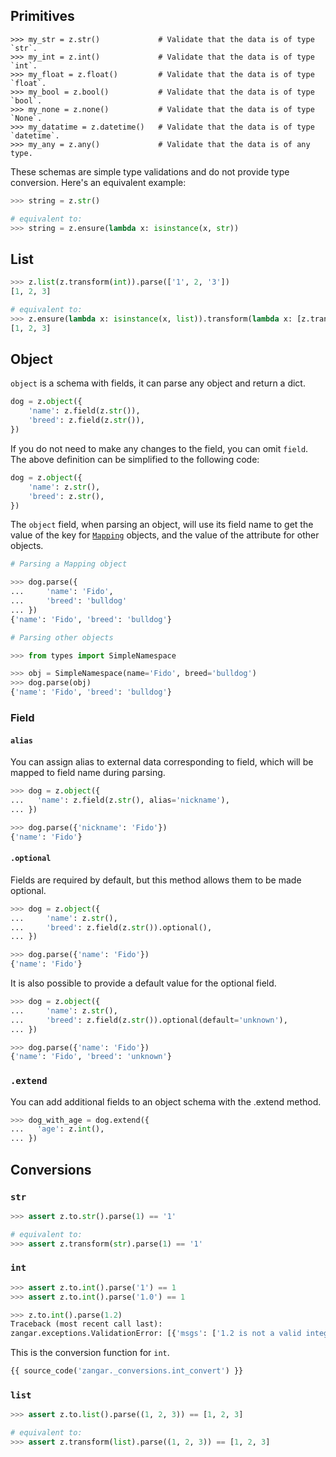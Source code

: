<!--
```py
>>> import zangar as z

```
-->

## Primitives

```
>>> my_str = z.str()             # Validate that the data is of type `str`.
>>> my_int = z.int()             # Validate that the data is of type `int`.
>>> my_float = z.float()         # Validate that the data is of type `float`.
>>> my_bool = z.bool()           # Validate that the data is of type `bool`.
>>> my_none = z.none()           # Validate that the data is of type `None`.
>>> my_datatime = z.datetime()   # Validate that the data is of type `datetime`.
>>> my_any = z.any()             # Validate that the data is of any type.

```

These schemas are simple type validations and do not provide type conversion. Here's an equivalent example:

```py
>>> string = z.str()

# equivalent to:
>>> string = z.ensure(lambda x: isinstance(x, str))

```

## List

```py
>>> z.list(z.transform(int)).parse(['1', 2, '3'])
[1, 2, 3]

# equivalent to:
>>> z.ensure(lambda x: isinstance(x, list)).transform(lambda x: [z.transform(int).parse(i) for i in x]).parse(['1', 2, '3'])
[1, 2, 3]

```

## Object

`object` is a schema with fields, it can parse any object and return a dict.

```python
dog = z.object({
    'name': z.field(z.str()),
    'breed': z.field(z.str()),
})
```

If you do not need to make any changes to the field, you can omit `field`. The above definition can be simplified to the following code:

```python
dog = z.object({
    'name': z.str(),
    'breed': z.str(),
})
```

The `object` field, when parsing an object, will use its field name to get the value of the key for [`Mapping`](https://docs.python.org/3/library/collections.abc.html#collections.abc.Mapping) objects, and the value of the attribute for other objects.

```py
# Parsing a Mapping object

>>> dog.parse({
...     'name': 'Fido',
...     'breed': 'bulldog'
... })
{'name': 'Fido', 'breed': 'bulldog'}

```

```py
# Parsing other objects

>>> from types import SimpleNamespace

>>> obj = SimpleNamespace(name='Fido', breed='bulldog')
>>> dog.parse(obj)
{'name': 'Fido', 'breed': 'bulldog'}

```

### Field

#### `alias`

You can assign alias to external data corresponding to field, which will be mapped to field name during parsing.

```py
>>> dog = z.object({
...   'name': z.field(z.str(), alias='nickname'),
... })

>>> dog.parse({'nickname': 'Fido'})
{'name': 'Fido'}

```

#### `.optional`

Fields are required by default, but this method allows them to be made optional.

```py
>>> dog = z.object({
...     'name': z.str(),
...     'breed': z.field(z.str()).optional(),
... })

>>> dog.parse({'name': 'Fido'})
{'name': 'Fido'}

```

It is also possible to provide a default value for the optional field.

```py
>>> dog = z.object({
...     'name': z.str(),
...     'breed': z.field(z.str()).optional(default='unknown'),
... })

>>> dog.parse({'name': 'Fido'})
{'name': 'Fido', 'breed': 'unknown'}

```

### `.extend`

You can add additional fields to an object schema with the .extend method.

```py
>>> dog_with_age = dog.extend({
...   'age': z.int(),
... })

```

## Conversions

### `str`

```py
>>> assert z.to.str().parse(1) == '1'

# equivalent to:
>>> assert z.transform(str).parse(1) == '1'

```

### `int`

```py
>>> assert z.to.int().parse('1') == 1
>>> assert z.to.int().parse('1.0') == 1

>>> z.to.int().parse(1.2)
Traceback (most recent call last):
zangar.exceptions.ValidationError: [{'msgs': ['1.2 is not a valid integer']}]

```

This is the conversion function for `int`.

```py
{{ source_code('zangar._conversions.int_convert') }}

```

### `list`

```py
>>> assert z.to.list().parse((1, 2, 3)) == [1, 2, 3]

# equivalent to:
>>> assert z.transform(list).parse((1, 2, 3)) == [1, 2, 3]

```
